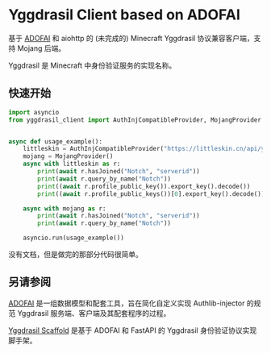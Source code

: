 # Yggdrasil Client based on ADOFAI

基于 [ADOFAI](https://github.com/silverteal/adofai) 和 aiohttp 的 (未完成的) Minecraft Yggdrasil 协议兼容客户端，支持 Mojang 后端。

Yggdrasil 是 Minecraft 中身份验证服务的实现名称。

## 快速开始

```python
import asyncio
from yggdrasil_client import AuthInjCompatibleProvider, MojangProvider


async def usage_example():
    littleskin = AuthInjCompatibleProvider("https://littleskin.cn/api/yggdrasil")
    mojang = MojangProvider()
    async with littleskin as r:
        print(await r.hasJoined("Notch", "serverid"))
        print(await r.query_by_name("Notch"))
        print((await r.profile_public_key()).export_key().decode())
        print((await r.profile_public_keys())[0].export_key().decode())

    async with mojang as r:
        print(await r.hasJoined("Notch", "serverid"))
        print(await r.query_by_name("Notch"))

    asyncio.run(usage_example())

```

没有文档，但是做完的那部分代码很简单。

## 另请参阅

[ADOFAI](https://github.com/silverteal/adofai) 是一组数据模型和配套工具，旨在简化自定义实现 Authlib-injector 的规范
Yggdrasil 服务端、客户端及其配套程序的过程。

[Yggdrasil Scaffold](https://github.com/silverteal/yggdrasil-scaffold) 是基于 ADOFAI 和 FastAPI 的 Yggdrasil
身份验证协议实现脚手架。